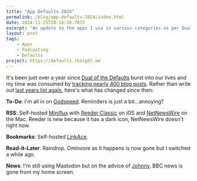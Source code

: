 ```yaml
---
title: "App Defaults 2024"
permalink: /blog/app-defaults-2024/index.html
date: 2024-11-25T20:18:38.787Z
excerpt: "An update to the apps I use in various categories as per Dual of the Defaults 097"
layout: post
tags:
    - Apps
    - Podcasting
    - Defaults
project: https://defaults.rknight.me
---
```


It's been just over a year since [Dual of the Defaults](https://listen.hemisphericviews.com/097) burst into our lives and my time was consumed by [tracking nearly 400 blog posts](https://defaults.rknight.me). Rather than write out [last years list again](https://rknight.me/blog/app-defaults/), here's what has changed since then:

**To-Do**: I'm all in on [Godspeed](https://godspeedapp.com/a/RKNIGHT25). Reminders is just a bit...annoying?

**RSS**: Self-hosted [Miniflux](https://rknight.me/blog/using-miniflux-with-reeder-and-netnewswire/) with [Reeder Classic](https://reederapp.com/classic/) on iOS and [NetNewsWire](https://netnewswire.com) on the Mac. Reeder is new because it has a dark icon, NetNewsWire doesn't right now.

**Bookmarks**: Self-hosted [LinkAce](https://links.rknight.me/dashboard).

**Read-it-Later**: Raindrop. Ominvore as it happens is now gone but I switched a while ago.

**News**: I'm still using Mastodon but on the advice of [Johnny](https://johnnydecimal.com), BBC news is gone from my home screen.